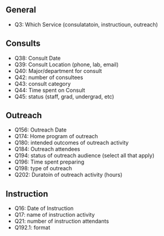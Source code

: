 ## General
- Q3: Which Service (consulatatoin, instructioun, outreach)

## Consults
- Q38: Consult Date
- Q39: Consult Location (phone, lab, email)
- Q40: Major/department for consult
- Q42: number of consultees
- Q43: consult category
- Q44: Time spent on Consult
- Q45: status (staff, grad, undergrad, etc)

## Outreach
- Q156: Outreach Date
- Q174: Home program of outreach
- Q180: intended outcomes of outreach activity
- Q184: Outreach attendees
- Q194: status of outreach audience (select all that apply)
- Q196: Time spent preparing
- Q198: type of outreach
- Q202: Duratoin of outreach activity (hours)

## Instruction
- Q16: Date of Instruction
- Q17: name of instruction activity
- Q21: number of instruction attendants
- Q192.1: format

